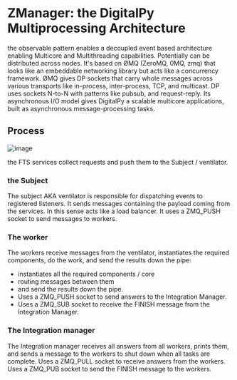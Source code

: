 # ZManager: the DigitalPy Multiprocessing Architecture

the observable pattern enables a decoupled event based architecture enabling Multicore and Multithreading capabilities.
Potentially can be distributed across nodes. It's based on  ØMQ (ZeroMQ, 0MQ, zmq) that looks like an embeddable networking library but acts like a concurrency framework.
ØMQ  gives DP sockets that carry whole messages across various transports like in-process, inter-process, TCP, and multicast.
DP  uses sockets N-to-N with patterns like pubsub, and request-reply. 
Its asynchronous I/O model gives DigitalPy a scalable multicore applications, built as asynchronous message-processing tasks.

## Process
![image](https://user-images.githubusercontent.com/60719165/232344598-9337857c-c580-4700-bc3a-cb81a66bb5a0.png)

the FTS services collect requests and push them to the Subject / ventilator. 
### the Subject
The subject AKA ventilator is responsible for dispatching events to registered listeners. 
It sends messages containing the payload coming from the  services. In this sense acts like a load balancer.
It uses a ZMQ_PUSH socket to send messages to workers.

### The worker
The workers receive messages from the ventilator, instantiates the required components, do the work, and send the results down the pipe:
 * instantiates all the required components / core
 * routing messages between them
 * and send the results down the pipe.
 * Uses a ZMQ_PUSH socket to send answers to the  Integration Manager.
 * Uses a ZMQ_SUB socket to receive the FINISH message from the Integration Manager.

### The Integration manager
The Integration manager receives all answers from all workers, prints them, and sends a message to the workers to shut down when all tasks are complete.
Uses a ZMQ_PULL socket to receive answers from the workers.
Uses a ZMQ_PUB socket to send the FINISH message to the workers.

